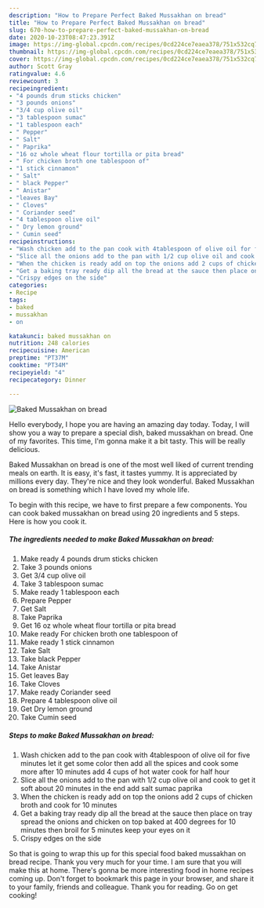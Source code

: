 ```yaml
---
description: "How to Prepare Perfect Baked Mussakhan on bread"
title: "How to Prepare Perfect Baked Mussakhan on bread"
slug: 670-how-to-prepare-perfect-baked-mussakhan-on-bread
date: 2020-10-23T08:47:23.391Z
image: https://img-global.cpcdn.com/recipes/0cd224ce7eaea378/751x532cq70/baked-mussakhan-on-bread-recipe-main-photo.jpg
thumbnail: https://img-global.cpcdn.com/recipes/0cd224ce7eaea378/751x532cq70/baked-mussakhan-on-bread-recipe-main-photo.jpg
cover: https://img-global.cpcdn.com/recipes/0cd224ce7eaea378/751x532cq70/baked-mussakhan-on-bread-recipe-main-photo.jpg
author: Scott Gray
ratingvalue: 4.6
reviewcount: 3
recipeingredient:
- "4 pounds drum sticks chicken"
- "3 pounds onions"
- "3/4 cup olive oil"
- "3 tablespoon sumac"
- "1 tablespoon each"
- " Pepper"
- " Salt"
- " Paprika"
- "16 oz whole wheat flour tortilla or pita bread"
- " For chicken broth one tablespoon of"
- "1 stick cinnamon"
- " Salt"
- " black Pepper"
- " Anistar"
- "leaves Bay"
- " Cloves"
- " Coriander seed"
- "4 tablespoon olive oil"
- " Dry lemon ground"
- " Cumin seed"
recipeinstructions:
- "Wash chicken add to the pan cook with 4tablespoon of olive oil for five minutes let it get some color then add all the spices and cook some more after 10 minutes add 4 cups of hot water cook for half hour"
- "Slice all the onions add to the pan with 1/2 cup olive oil and cook to get it soft about 20 minutes in the end add salt sumac paprika"
- "When the chicken is ready add on top the onions add 2 cups of chicken broth and cook for 10 minutes"
- "Get a baking tray ready dip all the bread at the sauce then place on tray spread the onions and chicken on top baked at 400 degrees for 10 minutes then broil for 5 minutes keep your eyes on it"
- "Crispy edges on the side"
categories:
- Recipe
tags:
- baked
- mussakhan
- on

katakunci: baked mussakhan on 
nutrition: 248 calories
recipecuisine: American
preptime: "PT37M"
cooktime: "PT34M"
recipeyield: "4"
recipecategory: Dinner

---
```



![Baked Mussakhan on bread](https://img-global.cpcdn.com/recipes/0cd224ce7eaea378/751x532cq70/baked-mussakhan-on-bread-recipe-main-photo.jpg)

Hello everybody, I hope you are having an amazing day today. Today, I will show you a way to prepare a special dish, baked mussakhan on bread. One of my favorites. This time, I'm gonna make it a bit tasty. This will be really delicious.

Baked Mussakhan on bread is one of the most well liked of current trending meals on earth. It is easy, it's fast, it tastes yummy. It is appreciated by millions every day. They're nice and they look wonderful. Baked Mussakhan on bread is something which I have loved my whole life.




To begin with this recipe, we have to first prepare a few components. You can cook baked mussakhan on bread using 20 ingredients and 5 steps. Here is how you cook it.

<!--inarticleads1-->

##### The ingredients needed to make Baked Mussakhan on bread:

1. Make ready 4 pounds drum sticks chicken
1. Take 3 pounds onions
1. Get 3/4 cup olive oil
1. Take 3 tablespoon sumac
1. Make ready 1 tablespoon each
1. Prepare  Pepper
1. Get  Salt
1. Take  Paprika
1. Get 16 oz whole wheat flour tortilla or pita bread
1. Make ready  For chicken broth one tablespoon of
1. Make ready 1 stick cinnamon
1. Take  Salt
1. Take  black Pepper
1. Take  Anistar
1. Get leaves Bay
1. Take  Cloves
1. Make ready  Coriander seed
1. Prepare 4 tablespoon olive oil
1. Get  Dry lemon ground
1. Take  Cumin seed




<!--inarticleads2-->

##### Steps to make Baked Mussakhan on bread:

1. Wash chicken add to the pan cook with 4tablespoon of olive oil for five minutes let it get some color then add all the spices and cook some more after 10 minutes add 4 cups of hot water cook for half hour
1. Slice all the onions add to the pan with 1/2 cup olive oil and cook to get it soft about 20 minutes in the end add salt sumac paprika
1. When the chicken is ready add on top the onions add 2 cups of chicken broth and cook for 10 minutes
1. Get a baking tray ready dip all the bread at the sauce then place on tray spread the onions and chicken on top baked at 400 degrees for 10 minutes then broil for 5 minutes keep your eyes on it
1. Crispy edges on the side




So that is going to wrap this up for this special food baked mussakhan on bread recipe. Thank you very much for your time. I am sure that you will make this at home. There's gonna be more interesting food in home recipes coming up. Don't forget to bookmark this page in your browser, and share it to your family, friends and colleague. Thank you for reading. Go on get cooking!
